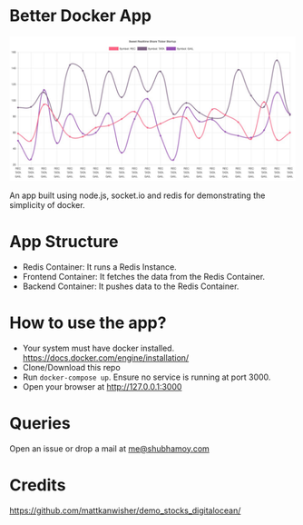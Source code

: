 # Better Docker App
![Better Docker App](screenshot.jpg)

An app built using node.js, socket.io and redis for demonstrating the simplicity of docker. 

# App Structure
* Redis Container: It runs a Redis Instance.
* Frontend Container: It fetches the data from the Redis Container.
* Backend Container: It pushes data to the Redis Container.

# How to use the app?
* Your system must have docker installed. https://docs.docker.com/engine/installation/
* Clone/Download this repo 
* Run `docker-compose up`. Ensure no service is running at port 3000.
* Open your browser at http://127.0.0.1:3000

# Queries
Open an issue or drop a mail at me@shubhamoy.com

# Credits
https://github.com/mattkanwisher/demo_stocks_digitalocean/

